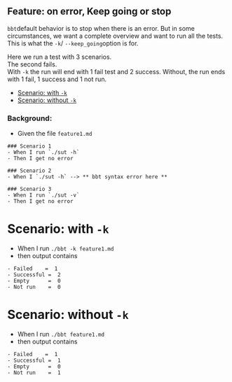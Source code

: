 <!-- omit from toc -->
## Feature: on error, Keep going or stop

`bbt`default behavior is to stop when there is an error.
But in some circumstances, we want a complete overview and want to run all the tests.
This is what the `-k`/ `--keep_going`option is for.

Here we run a test with 3 scenarios.  
The second fails.  
With `-k` the run will end with 1 fail test and 2 success.
Without, the run ends with 1 fail, 1 success and 1 not run.

- [Scenario: with `-k`](#scenario-with--k)
- [Scenario: without `-k`](#scenario-without--k)

### Background:
- Given the file `feature1.md`
```
### Scenario 1
- When I run `./sut -h`
- Then I get no error

### Scenario 2
- When I `./sut -h` --> ** bbt syntax error here **

### Scenario 3
- When I run `./sut -v`
- Then I get no error
```

# Scenario: with `-k`
- When I run `./bbt -k feature1.md`
- then output contains
```
- Failed    =  1  
- Successful =  2  
- Empty      =  0  
- Not run    =  0  
```

# Scenario: without `-k`
- When I run `./bbt feature1.md`
- then output contains
```
- Failed    =  1
- Successful =  1
- Empty      =  0
- Not run    =  1
```
